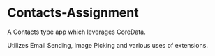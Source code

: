 # Contacts-Assignment

A Contacts type app which leverages CoreData.

Utilizes Email Sending, Image Picking and various uses of extensions.
